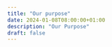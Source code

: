 ```yaml
---
title: "Our purpose"
date: 2024-01-08T08:00:00+01:00
description: "Our Purpose"
draft: false
---
```


<!-- {{< text-image title="Our purpose" text="Some text explaining why we do what we do, what makes us different and unique, why should people ask for our services and contact us" source="/img/home.png" url="/team" button="Get to know us">}}

## How we can help you

{{< card icon1="bar-chart" title1="Data Analysis" text1="We offer data analysis consulting services to research support" icon2="laptop" title2="Web Apps" text2="We develop web applications for research support and knowledge sharing" icon3="signpost-split" title3="AI" text3="We keep up with the latest advancements of AI and can help you take the most out of it" icon4="mortarboard-fill" title4="Training" text4="We offer training to related to AI and data analysis to non tech professionals">}}

{{< button url="/expertise" title="See all services">}}

## Brands that trust us

{{< figure src="img/white-sdu.png" width=50 alt="SDU" >}}
{{< figure src="img/white-aa.png" width=50 alt="Aalborg" >}}
{{< figure src="img/white-banos.png" width=50 alt="Blue Mission BANOS" >}}
{{< figure src="img/white-prep4blue.png" width=50 alt="PREP4BLUE" >}}
{{< figure src="img/white-bmaa.png" width=50 alt="Blue Mission AA" >}}
{{< figure src="img/white-yerun.png" width=50 alt="Yerun" >}}

{{< button url="/portfolio" title="See our portfolio">}} -->
